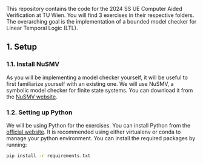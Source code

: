 This repository contains the code for the 2024 SS UE Computer Aided Verification at TU Wien. You will find 3 exercises in their respective folders. The overarching goal is the implementation of a bounded model checker for Linear Temporal Logic (LTL).

## 1. Setup

### 1.1. Install NuSMV

As you will be implementing a model checker yourself, it will be useful to first familiarize yourself with an existing one. We will use NuSMV, a symbolic model checker for finite state systems. You can download it from the [NuSMV website](http://nusmv.fbk.eu/).

### 1.2. Setting up Python

We will be using Python for the exercises. You can install Python from the [official website](https://www.python.org/downloads/). It is recommended using either virtualenv or conda to manage your python environment. You can install the required packages by running:

```bash
pip install -r requirements.txt
```
